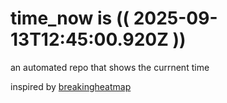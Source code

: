 # time_now is (( 2025-09-13T12:45:00.920Z ))

an automated repo that shows the currnent time

inspired by [breakingheatmap](https://github.com/breakingheatmap/breakingheatmap)